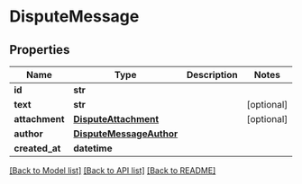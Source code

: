 # DisputeMessage

## Properties
Name | Type | Description | Notes
------------ | ------------- | ------------- | -------------
**id** | **str** |  | 
**text** | **str** |  | [optional] 
**attachment** | [**DisputeAttachment**](.md) |  | [optional] 
**author** | [**DisputeMessageAuthor**](.md) |  | 
**created_at** | **datetime** |  | 

[[Back to Model list]](../README.md#documentation-for-models) [[Back to API list]](../README.md#documentation-for-api-endpoints) [[Back to README]](../README.md)


